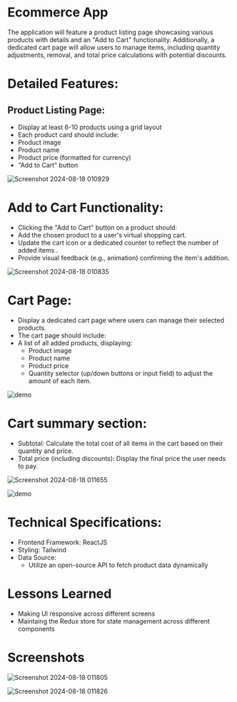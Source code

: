 # Ecommerce App
The application will feature a product listing page showcasing various products with details and an "Add to Cart" functionality. Additionally, a dedicated cart page will allow users to manage items, including quantity adjustments, removal, and total price calculations with potential discounts.

# Detailed Features:
   ## Product Listing Page:
   + Display at least 6-10 products using a grid layout
   + Each product card should include:
   + Product image
   + Product name
   + Product price (formatted for currency)
   + "Add to Cart" button
     
![Screenshot 2024-08-18 010929](https://github.com/user-attachments/assets/5a50c997-cdf8-4ef1-b553-2ab115a16df9)

# Add to Cart Functionality:
   + Clicking the "Add to Cart" button on a product should:
   + Add the chosen product to a user's virtual shopping cart.
   + Update the cart icon or a dedicated counter to reflect the number of added items .
   + Provide visual feedback (e.g., animation) confirming the item's addition.

![Screenshot 2024-08-18 010835](https://github.com/user-attachments/assets/aa701c3a-7974-4d08-9f1e-ffb760c63ddf)

# Cart Page:
   + Display a dedicated cart page where users can manage their selected products.
   + The cart page should include:
   + A list of all added products, displaying:
        + Product image
        + Product name
        + Product price
        + Quantity selector (up/down buttons or input field) to adjust the amount of each item.
          
![demo](https://github.com/user-attachments/assets/ef7edf1c-8211-4160-ba6e-f8562e937727)

# Cart summary section:
  + Subtotal: Calculate the total cost of all items in the cart based on their quantity and price.
  + Total price (including discounts): Display the final price the user needs to pay.
    
![Screenshot 2024-08-18 011655](https://github.com/user-attachments/assets/51f9d756-1c9f-4de3-9e67-fe57b2cc680c)

![demo](https://github.com/user-attachments/assets/fe2d8ff0-f55d-43a9-acd7-f95402c2f01a)

# Technical Specifications:
+ Frontend Framework: ReactJS 
+ Styling: Tailwind 
+ Data Source:
   + Utilize an open-source API to fetch product data dynamically
# Lessons Learned
+ Making UI responsive across different screens
+ Maintaing the Redux store for state management across different components
# Screenshots
![Screenshot 2024-08-18 011805](https://github.com/user-attachments/assets/b8d4e837-0134-48a0-9f5e-229262535427)

![Screenshot 2024-08-18 011826](https://github.com/user-attachments/assets/840c34ec-e1c2-486a-8c59-38695f38b12b)

